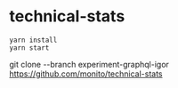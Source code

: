 # technical-stats

```
yarn install
yarn start
```

git clone --branch experiment-graphql-igor https://github.com/monito/technical-stats
